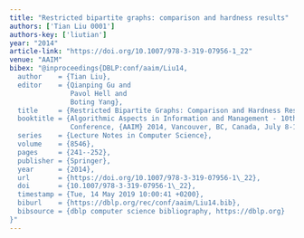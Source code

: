 ```yaml
---
title: "Restricted bipartite graphs: comparison and hardness results"
authors: ['Tian Liu 0001']
authors-key: ['liutian']
year: "2014"
article-link: "https://doi.org/10.1007/978-3-319-07956-1_22"
venue: "AAIM"
bibex: "@inproceedings{DBLP:conf/aaim/Liu14,
  author    = {Tian Liu},
  editor    = {Qianping Gu and
               Pavol Hell and
               Boting Yang},
  title     = {Restricted Bipartite Graphs: Comparison and Hardness Results},
  booktitle = {Algorithmic Aspects in Information and Management - 10th International
               Conference, {AAIM} 2014, Vancouver, BC, Canada, July 8-11, 2014. Proceedings},
  series    = {Lecture Notes in Computer Science},
  volume    = {8546},
  pages     = {241--252},
  publisher = {Springer},
  year      = {2014},
  url       = {https://doi.org/10.1007/978-3-319-07956-1\_22},
  doi       = {10.1007/978-3-319-07956-1\_22},
  timestamp = {Tue, 14 May 2019 10:00:41 +0200},
  biburl    = {https://dblp.org/rec/conf/aaim/Liu14.bib},
  bibsource = {dblp computer science bibliography, https://dblp.org}
}"
---
```

